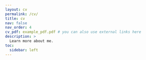 ```yaml
---
layout: cv
permalink: /cv/
title: cv
nav: false
nav_order: 4
cv_pdf: example_pdf.pdf # you can also use external links here
description: >
  Learn more about me.
toc:
  sidebar: left
---
```

